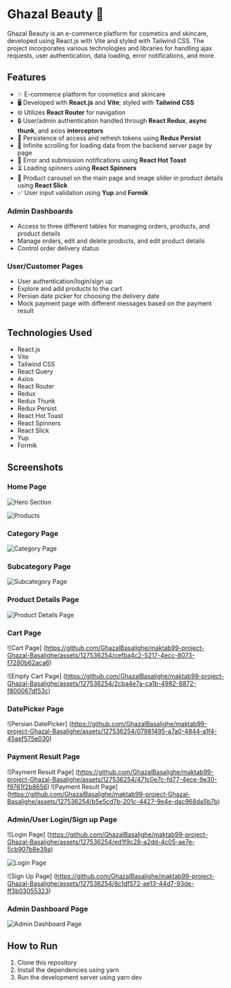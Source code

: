 # Ghazal Beauty 💄

Ghazal Beauty is an e-commerce platform for cosmetics and skincare, developed using React.js with Vite and styled with Tailwind CSS. The project incorporates various technologies and libraries for handling ajax requests, user authentication, data loading, error notifications, and more.

## Features

- ✨ E-commerce platform for cosmetics and skincare
- 🖥 Developed with **React.js** and **Vite**; styled with **Tailwind CSS**
- 🌐 Utilizes **React Router** for navigation
- 🔒 User/admin authentication handled through **React Redux**, **async thunk**, and axios **interceptors**
- 💾 Persistence of access and refresh tokens using **Redux Persist**
- 🔄 Infinite scrolling for loading data from the backend server page by page
- 🚨 Error and submission notifications using **React Hot Toast**
- ⏳ Loading spinners using **React Spinners**
- 🌈 Product carousel on the main page and image slider in product details using **React Slick**
- ✅ User input validation using **Yup** and **Formik**

### Admin Dashboards

- Access to three different tables for managing orders, products, and product details
- Manage orders, edit and delete products, and edit product details
- Control order delivery status

### User/Customer Pages

- User authentication/login/sign up
- Explore and add products to the cart
- Persian date picker for choosing the delivery date
- Mock payment page with different messages based on the payment result

## Technologies Used

- React.js
- Vite
- Tailwind CSS
- React Query
- Axios
- React Router
- Redux
- Redux Thunk
- Redux Persist
- React Hot Toast
- React Spinners
- React Slick
- Yup
- Formik

## Screenshots

### Home Page

![Hero Section](https://github.com/GhazalBasalighe/maktab99-project-Ghazal-Basalighe/assets/127536254/777844d9-4664-4471-a8a7-b6cb75955d68)

![Products](https://github.com/GhazalBasalighe/maktab99-project-Ghazal-Basalighe/assets/127536254/4731155b-39e6-4c7d-a67a-d77d40269c1b)

### Category Page

![Category Page](https://github.com/GhazalBasalighe/maktab99-project-Ghazal-Basalighe/assets/127536254/76c6371a-bf1d-4308-8b04-c14281ba5544)

### Subcategory Page

![Subcategory Page](https://github.com/GhazalBasalighe/maktab99-project-Ghazal-Basalighe/assets/127536254/a1e84554-a220-4570-a1e4-5dcdb57c5908)

### Product Details Page

![Product Details Page](https://github.com/GhazalBasalighe/maktab99-project-Ghazal-Basalighe/assets/127536254/f76c7d63-e73a-4670-b265-cd5d4b1d131b)

### Cart Page

![Cart Page] (https://github.com/GhazalBasalighe/maktab99-project-Ghazal-Basalighe/assets/127536254/cefba4c2-5217-4ecc-8073-f7280b62aca6)

![Empty Cart Page] (https://github.com/GhazalBasalighe/maktab99-project-Ghazal-Basalighe/assets/127536254/2cba4e7a-ca1b-4982-8872-f800067df53c)

### DatePicker Page

![Persian DatePicker] (https://github.com/GhazalBasalighe/maktab99-project-Ghazal-Basalighe/assets/127536254/07981495-a7a0-4844-a1f4-45aef575e030)

### Payment Result Page

![Payment Result Page] (https://github.com/GhazalBasalighe/maktab99-project-Ghazal-Basalighe/assets/127536254/471c0e7c-fd77-4ece-9e30-f9761f2b8656)
![Payment Result Page] (https://github.com/GhazalBasalighe/maktab99-project-Ghazal-Basalighe/assets/127536254/b5e5cd7b-201c-4427-9e4e-dac968da5b7b)

### Admin/User Login/Sign up Page

![Login Page] (https://github.com/GhazalBasalighe/maktab99-project-Ghazal-Basalighe/assets/127536254/ed1f9c28-a2dd-4c05-ae7e-5cb907b8e39a)

![Login Page](https://github.com/GhazalBasalighe/maktab99-project-Ghazal-Basalighe/assets/127536254/0047bb34-615d-4deb-83ea-f86006e4fdd6)

![Sign Up Page] (https://github.com/GhazalBasalighe/maktab99-project-Ghazal-Basalighe/assets/127536254/8c1df572-ae13-44d7-93de-ff3b03055323)

### Admin Dashboard Page

![Admin Dashboard Page](path/to/admin_dashboard_page_screenshot.png)

## How to Run

1. Clone this repository
2. Install the dependencies using yarn
3. Run the development server using yarn dev
